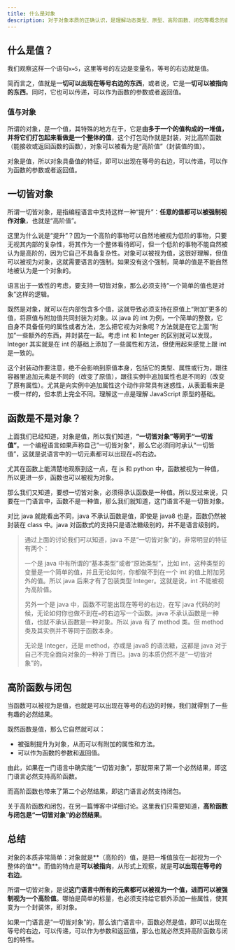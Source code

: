 ```yaml
---
title: 什么是对象
description: 对于对象本质的正确认识，是理解动态类型、原型、高阶函数、闭包等概念的前提。
---
```


## 什么是值？

我们观察这样一个语句`x=5`，这里等号的左边是变量名，等号的右边就是值。

简而言之，值就是**一切可以出现在等号右边的东西**，或者说，它是**一切可以被指向的东西**。同时，它也可以传递，可以作为函数的参数或者返回值。

### 值与对象

所谓的对象，是一个值，其特殊的地方在于，它是**由多于一个的值构成的一堆值，并将它们打包起来看做是一个整体的值**，这个打包动作就是封装，对比高阶函数（能接收或返回函数的函数），对象可以被看为是“高阶值”（封装值的值）。

对象是值，所以对象具备值的特征，即可以出现在等号的右边，可以传递，可以作为函数的参数或者返回值。

## 一切皆对象

所谓一切皆对象，是指编程语言中支持这样一种“提升”：**任意的值都可以被强制视作对象**，也就是“高阶值”。

这里为什么说是“提升”？因为一个高阶的事物可以自然地被视为低阶的事物，只要无视其内部的复杂性，将其作为一个整体看待即可，但一个低阶的事物不能自然被认为是高阶的，因为它自己不具备复杂性。对象可以被视为值，这很好理解，但值可以被视为对象，这就需要语言的强制。如果没有这个强制，简单的值是不能自然地被认为是一个对象的。

语言出于一致性的考虑，要支持一切皆对象，那么必须支持“一个简单的值也是对象”这样的逻辑。

既然是对象，就可以在内部包含多个值，这就导致必须支持在原值上“附加”更多的值，将原值与附加值共同封装为对象。以 java 的 int 为例，一个简单的整数，它自身不具备任何的属性或者方法，怎么把它视为对象呢？方法就是在它上面“附加”一些额外的东西，并封装在一起。考虑 int 和 Integer 的区别就可以发现，Integer 其实就是在 int 的基础上添加了一些属性和方法，但使用起来感觉上跟 int 是一致的。

这个封装动作要注意，绝不会影响到原值本身，包括它的类型、属性或行为，跟往容器里追加元素是不同的（改变了原值），跟往实例中追加属性也是不同的（改变了原有属性）。尤其是向实例中追加属性这个动作非常具有迷惑性，从表面看来是一模一样的，但本质上完全不同。理解这一点是理解 JavaScript 原型的基础。

## 函数是不是对象？

上面我们已经知道，对象是值，所以我们知道，**“一切皆对象”等同于“一切皆值”**。一个编程语言如果声称自己“一切皆对象”，那么它必须同时承认“一切皆值”，这就是说语言中的一切元素都可以出现在`=`的右边。

尤其在函数上能清楚地观察到这一点，在 js 和 python 中，函数被视为一种值，所以更进一步，函数也可以被视为对象。

那么我们又知道，要想一切皆对象，必须得承认函数是一种值。所以反过来说，只要在一门语言中，函数不是一种值，那么我们就知道，这门语言不是一切皆对象。

对比 java 就能看出不同，java 不承认函数是值，即使是 java8 也是，函数仍然被封装在 class 中。java 对函数式的支持只是语法糖级别的，并不是语言级别的。

> 通过上面的讨论我们可以知道，java 不是“一切皆对象”的，非常明显的特征有两个：
>
> 一个是 java 中有所谓的“基本类型”或者“原始类型”，比如 int，这种类型的变量是一个简单的值，并且无论如何，你都做不到在一个 int 的值上附加另外的值。所以 java 后来才有了包装类型 Integer。这就是说，int 不能被视为高阶值。
>
> 另外一个是 java 中，函数不可能出现在等号的右边，在写 java 代码的时候，无论如何你也做不到在`=`的右边写一个函数。java 不承认函数是一种值，也就不承认函数是一种对象。所以 java 有了 method 类。但 method 类及其实例并不等同于函数本身。
>
> 无论是 Integer，还是 method，亦或是 java8 的语法糖，这都是 java 对于自己不完全面向对象的一种补丁而已。java 的本质仍然不是“一切皆对象”的。

## 高阶函数与闭包

当函数可以被视为是值，也就是可以出现在等号的右边的时候，我们就得到了一些有趣的必然结果。

既然函数是值，那么它自然就可以：

-   被强制提升为对象，从而可以有附加的属性和方法。
-   可以作为函数的参数和返回值。

由此，如果在一门语言中确实能“一切皆对象”，那就带来了第一个必然结果，即这门语言必然支持高阶函数。

而高阶函数也带来了第二个必然结果，即这门语言必然支持闭包。

关于高阶函数和闭包，在另一篇博客中详细讨论。这里我们只需要知道，**高阶函数与闭包是“一切皆对象”的必然结果**。

## 总结

对象的本质非常简单：对象就是**（高阶的）值，是把一堆值放在一起视为一个整体的值**。而值的特点是**可以被指向**，从形式上观察，就是**可以出现在等号的右边**。

所谓一切皆对象，是说**这门语言中所有的元素都可以被视为一个值，进而可以被强制视为一个高阶值**。哪怕是简单的标量，也必须支持给它额外添加一些属性，使其变为一个封装体，即对象。

如果一门语言是“一切皆对象”的，那么该门语言中，函数必然是值，即可以出现在等号的右边，可以传递，可以作为参数和返回值，那么也就必然支持高阶函数与闭包的特性。
